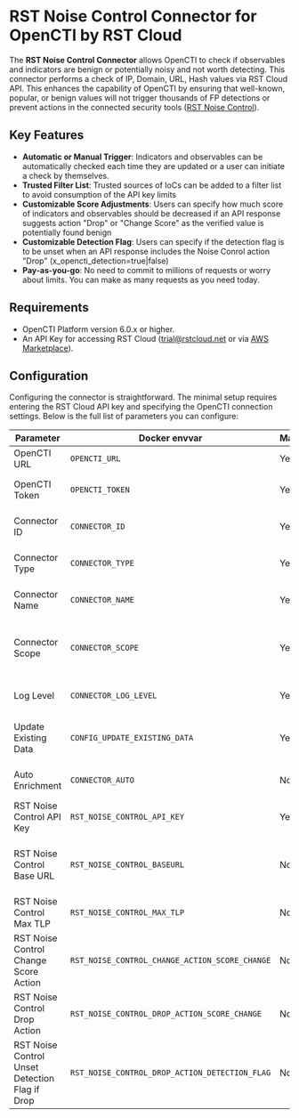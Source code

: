 # RST Noise Control Connector for OpenCTI by RST Cloud

The **RST Noise Control Connector** allows OpenCTI to check if observables and indicators are benign or potentially noisy and not worth detecting. This connector performs a check of IP, Domain, URL, Hash values via RST Cloud API. This enhances the capability of OpenCTI by ensuring that well-known, popular, or benign values will not trigger thousands of FP detections or prevent actions in the connected security tools ([RST Noise Control](https://www.rstcloud.com/rst-noise-control/)).

## Key Features

- **Automatic or Manual Trigger**: Indicators and observables can be automatically checked each time they are updated or a user can initiate a check by themselves.
- **Trusted Filter List**: Trusted sources of IoCs can be added to a filter list to avoid consumption of the API key limits
- **Customizable Score Adjustments**: Users can specify how much score of indicators and observables should be decreased if an API response suggests action "Drop" or "Change Score" as the verified value is potentially found benign
- **Customizable Detection Flag**: Users can specify if the detection flag is to be unset when an API response includes the Noise Conrol action "Drop" (x_opencti_detection=true|false)
- **Pay-as-you-go**: No need to commit to millions of requests or worry about limits. You can make as many requests as you need today.  

## Requirements

- OpenCTI Platform version 6.0.x or higher.
- An API Key for accessing RST Cloud (trial@rstcloud.net or via [AWS Marketplace](https://aws.amazon.com/marketplace/pp/prodview-bmd536bqonz22)).

## Configuration

Configuring the connector is straightforward. The minimal setup requires entering the RST Cloud API key and specifying the OpenCTI connection settings. Below is the full list of parameters you can configure:

| Parameter                                      | Docker envvar                                  | Mandatory | Description                                                                                                    |
| ---------------------------------------------- | ---------------------------------------------- | --------- | -------------------------------------------------------------------------------------------------------------- |
| OpenCTI URL                                    | `OPENCTI_URL`                                  | Yes       | The URL of the OpenCTI platform.                                                                               |
| OpenCTI Token                                  | `OPENCTI_TOKEN`                                | Yes       | The default connector (or admin) token set in the OpenCTI platform.                                            |
| Connector ID                                   | `CONNECTOR_ID`                                 | Yes       | A unique `UUIDv4` identifier for this connector instance.                                                      |
| Connector Type                                 | `CONNECTOR_TYPE`                               | Yes       | Should always be set to `INTERNAL_ENRICHMENT` for this connector.                                              |
| Connector Name                                 | `CONNECTOR_NAME`                               | Yes       | Name of the connector. For example: `RST Noise Control`.                                                       |
| Connector Scope                                | `CONNECTOR_SCOPE`                              | Yes       | The scope or type of data the connector is importing, either a MIME type or Stix Object. E.g. application/json |
| Log Level                                      | `CONNECTOR_LOG_LEVEL`                          | Yes       | Determines the verbosity of the logs. Options are `debug`, `info`, `warn`, or `error`.                         |
| Update Existing Data                           | `CONFIG_UPDATE_EXISTING_DATA`                  | Yes       | Decide whether the connector should update already existing data in the database.                              |
| Auto Enrichment                                | `CONNECTOR_AUTO`                               | No        | Determines if the connector to be invoked automatically or by a user                                           |
| RST Noise Control API Key                      | `RST_NOISE_CONTROL_API_KEY`                    | Yes       | Your API Key for accessing RST Cloud.                                                                          |
| RST Noise Control Base URL                     | `RST_NOISE_CONTROL_BASEURL`                    | No        | By default, use https://api.rstcloud.net/v1/. In some cases, you may want to use a local API endpoint          |
| RST Noise Control Max TLP                      | `RST_NOISE_CONTROL_MAX_TLP`                    | No        | By default, TLP:AMBER. Use correct TLP values+STRICT                                                           |
| RST Noise Control Change Score Action          | `RST_NOISE_CONTROL_CHANGE_ACTION_SCORE_CHANGE` | No        | By default, reduce score by subsctracting 10 from the x-opencti-score or drop to 0 if it is less               |
| RST Noise Control Drop Action                  | `RST_NOISE_CONTROL_DROP_ACTION_SCORE_CHANGE`   | No        | By default, reduce score by subsctracting 50 from the x-opencti-score or drop to 0 if it is less               |
| RST Noise Control Unset Detection Flag if Drop | `RST_NOISE_CONTROL_DROP_ACTION_DETECTION_FLAG` | No        | By default, true. If action is Drop, unset the detection flag                                                  |
